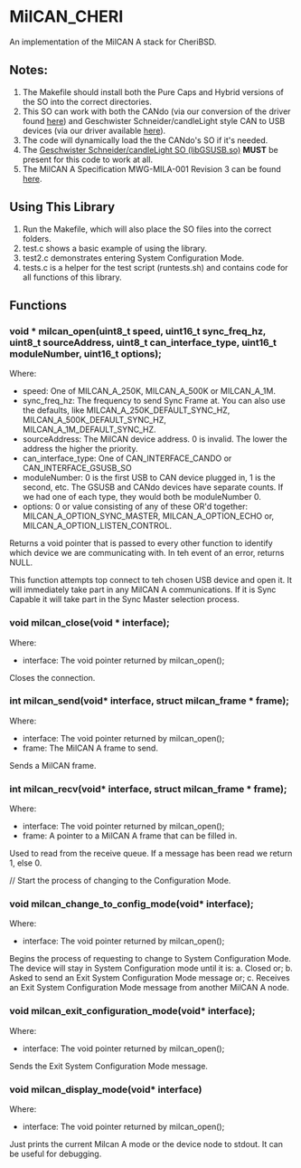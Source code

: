 # MilCAN_CHERI
An implementation of the MilCAN A stack for CheriBSD.

## Notes:
1. The Makefile should install both the Pure Caps and Hybrid versions of the SO into the correct directories.
2. This SO can work with both the CANdo (via our conversion of the driver found [here](https://github.com/GrassHopper1977/CANdoCheriBSD)) and Geschwister Schneider/candleLight style CAN to USB devices (via our driver available [here](https://github.com/GrassHopper1977/BSD_GSUSB)).
3. The code will dynamically load the the CANdo's SO if it's needed.
4. The [Geschwister Schneider/candleLight SO (libGSUSB.so)](https://github.com/GrassHopper1977/BSD_GSUSB) **MUST** be present for this code to work at all.
5. The MilCAN A Specification MWG-MILA-001 Revision 3 can be found [here](http://www.milcan.org).


## Using This Library
1. Run the Makefile, which will also place the SO files into the correct folders.
2. test.c shows a basic example of using the library.
3. test2.c demonstrates entering System Configuration Mode.
4. tests.c is a helper for the test script (runtests.sh) and contains code for all functions of this library.

## Functions

### void * milcan_open(uint8_t speed, uint16_t sync_freq_hz, uint8_t sourceAddress, uint8_t can_interface_type, uint16_t moduleNumber, uint16_t options);
Where:
* speed: One of MILCAN_A_250K, MILCAN_A_500K or MILCAN_A_1M.
* sync_freq_hz: The frequency to send Sync Frame at. You can also use the defaults, like MILCAN_A_250K_DEFAULT_SYNC_HZ, MILCAN_A_500K_DEFAULT_SYNC_HZ, MILCAN_A_1M_DEFAULT_SYNC_HZ.
* sourceAddress: The MilCAN device address. 0 is invalid. The lower the address the higher the priority.
* can_interface_type: One of CAN_INTERFACE_CANDO or CAN_INTERFACE_GSUSB_SO
* moduleNumber: 0 is the first USB to CAN device plugged in, 1 is the second, etc. The GSUSB and CANdo devices have separate counts. If we had one of each type, they would both be moduleNumber 0.
* options: 0 or value consisting of any of these OR'd together: MILCAN_A_OPTION_SYNC_MASTER, MILCAN_A_OPTION_ECHO or, MILCAN_A_OPTION_LISTEN_CONTROL.

Returns a void pointer that is passed to every other function to identify which device we are communicating with. In teh event of an error, returns NULL.

This function attempts top connect to teh chosen USB device and open it. It will immediately take part in any MilCAN A communications. If it is Sync Capable it will take part in the Sync Master selection process.

### void milcan_close(void * interface);
Where:
* interface: The void pointer returned by milcan_open();

Closes the connection.

### int milcan_send(void* interface, struct milcan_frame * frame);
Where:
* interface: The void pointer returned by milcan_open();
* frame: The MilCAN A frame to send.

Sends a MilCAN frame.

### int milcan_recv(void* interface, struct milcan_frame * frame);
Where:
* interface: The void pointer returned by milcan_open();
* frame: A pointer to a MilCAN A frame that can be filled in.

Used to read from the receive queue. If a message has been read we return 1, else 0.

// Start the process of changing to the Configuration Mode.
### void milcan_change_to_config_mode(void* interface);
Where:
* interface: The void pointer returned by milcan_open();

Begins the process of requesting to change to System Configuration Mode. The device will stay in System Configuration mode until it is:
a. Closed or;
b. Asked to send an Exit System Configuration Mode message or;
c. Receives an Exit System Configuration Mode message from another MilCAN A node.

### void milcan_exit_configuration_mode(void* interface);
Where:
* interface: The void pointer returned by milcan_open();

Sends the Exit System Configuration Mode message.

### void milcan_display_mode(void* interface)
Where:
* interface: The void pointer returned by milcan_open();

Just prints the current Milcan A mode or the device node to stdout. It can be useful for debugging.
